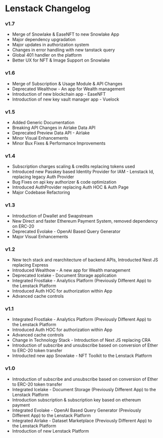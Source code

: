 # Lenstack Changelog

### v1.7
* Merge of Snowlake & EaseNFT to new Snowlake App
* Major dependency upgradation
* Major updates in authorization system
* Changes in error handling with new tanstack query
* Global 401 handler on the platform
* Better UX for NFT & Image Support on Snowlake

### v1.6
* Merge of Subscription & Usage Module & API Changes
* Deprecated Wealthow - An app for Wealth management
* Introduction of new blockchain app - EaseNFT
* Introduction of new key vault manager app - Vuelock

### v1.5
* Added Generic Documentation
* Breaking API Changes in Airlake Data API
* Deprecated Preview Data API - Airlake
* Minor Visual Enhancements
* Minor Bux Fixes & Performance Improvements

### v1.4
* Subscription charges scaling & credits replacing tokens used
* Introduced new Passkey based Identity Provider for IAM - Lenstack Id, replacing legacy Auth Provider
* Bug Fixes on api key authorizer & code optimization
* Introduced AuthProvider replacing Auth HOC & Auth Page
* Major Codebase Refactoring

### v1.3
* Introduction of Dwallet and Swapstream
* New Direct and faster Ethereum Payment System, removed dependency on ERC-20
* Deprecated Evolake - OpenAI Based Query Generator
* Major Visual Enhancements

### v1.2
* New tech stack and rearchitecture of backend APIs, Introducted Nest JS replacing Express
* Introduced Wealthow - A new app for Wealth management
* Deprecated Icelake - Document Storage application
* Integrated Frostlake - Analytics Platform (Previously Different App) to the Lenstack Platform
* Introduced Auth HOC for authorization within App
* Advanced cache controls

### v1.1
* Integrated Frostlake - Analytics Platform (Previously Different App) to the Lenstack Platform
* Introduced Auth HOC for authorization within App
* Advanced cache controls
* Change in Technology Stack - Introduction of Next JS replacing CRA
* Introduction of subscribe and unsubscribe based on conversion of Ether to ERC-20 token transfer
* Introducted new app Snowlake - NFT Toolkit to the Lenstack Platform

### v1.0
* Introduction of subscribe and unsubscribe based on conversion of Ether to ERC-20 token transfer
* Integrated Icelake - Document Storage (Previously Different App) to the Lenstack Platform
* Introduction subscription & subscription key based on ethereum payment
* Integrated Evolake - OpenAI Based Query Generator (Previously Different App) to the Lenstack Platform
* Integrated Airlake - Dataset Marketplace (Previously Different App) to the Lenstack Platform
* Introduction of new Lenstack Platform